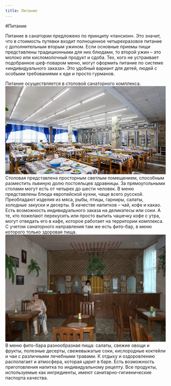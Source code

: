 ```yaml
---
title: Питание
---
```


#Питание

Питание в санатории предложено по принципу «пансион». Это значит, что в стоимость путевки входит полноценное четырехразовое питание с дополнительным вторым ужином. Если основные приемы пищи представлены традиционными для них блюдами, то второй ужин – это молоко или кисломолочный продукт и сдоба. Тех, кого не устраивает подобранное шеф-поваром меню, могут оформить питание по системе «индивидуального заказа». Это удобный вариант для детей, людей с особыми требованиями к еде и просто гурманов.

Питание осуществляется в столовой санаторного комплекса.
![Столовая](dinning-room.jpg)
Столовая представлена просторным светлым помещением, способным разместить львиную долю постояльцев здравницы. За прямоугольными столами могут есть от четырех до шести человек. В меню представлены блюда европейской кухни, чаще всего русской. Преобладают изделия из мяса, рыбы, птицы, гарниры, салаты, холодные закуски и десерты. В качестве напитков – чай, кофе и какао. Есть возможность индивидуального заказа на деликатесы или соки.
А те, кто пожелают перекусить или просто выпить чашечку кофе с утра, могут отведать его в кафе, которое работает на территории комплекса. С учетом санаторного направления там же есть фито-бар, в меню которого только здоровая пища.
![Фито-бар](phyto-bar-1.jpg)
В меню фито-бара разнообразная пища: салаты, свежие овощи и фрукты, полезные десерты, свежевыжатые соки, кислородные коктейли и чаи с различными лечебными травами. К отдыху и оздоровлению располагает и атмосфера, которая царит в баре. Есть возможность приготовления напитка по индивидуальному рецепту.
Все продукты, используемые как ингредиенты, имеют санитарно-гигиенические паспорта качества.
